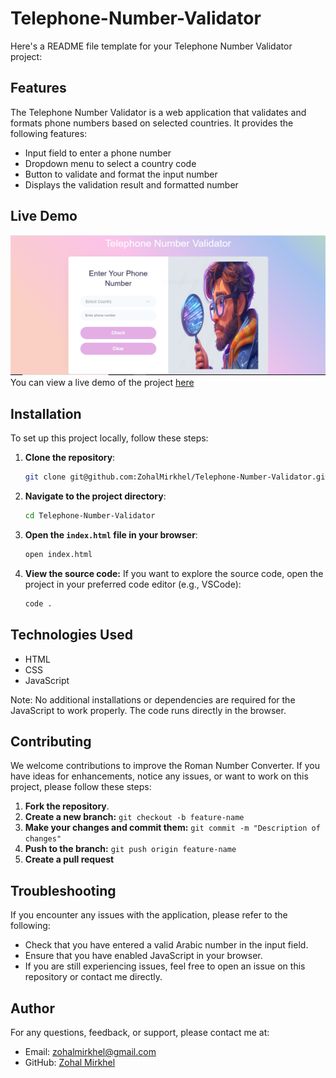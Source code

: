 # Telephone-Number-Validator
Here's a README file template for your Telephone Number Validator project:

## Features

The Telephone Number Validator is a web application that validates and formats phone numbers based on selected countries. It provides the following features:

* Input field to enter a phone number
* Dropdown menu to select a country code
* Button to validate and format the input number
* Displays the validation result and formatted number


## Live Demo

![alt text](TNV.PNG)
You can view a live demo of the project [here](https://zohalmirkhel.github.io/Telephone-Number-Validator/)


## Installation

To set up this project locally, follow these steps:


1. **Clone the repository**:
   ```bash
   git clone git@github.com:ZohalMirkhel/Telephone-Number-Validator.git
   ```
2. **Navigate to the project directory**:
   ```bash
   cd Telephone-Number-Validator
   ```

3. **Open the `index.html` file in your browser**:
   ```bash
   open index.html
   ```

4. **View the source code:**
If you want to explore the source code, open the project in your preferred code editor (e.g., VSCode):
   ```bash
   code .
   ```


## Technologies Used

* HTML
* CSS
* JavaScript

Note: No additional installations or dependencies are required for the JavaScript to work properly. The code runs directly in the browser.


## Contributing

We welcome contributions to improve the Roman Number Converter. If you have ideas for enhancements, notice any issues, or want to work on this project, please follow these steps:

1. **Fork the repository**.
2. **Create a new branch:** `git checkout -b feature-name`
3. **Make your changes and commit them:** `git commit -m "Description of changes"`
4. **Push to the branch:** `git push origin feature-name`
5. **Create a pull request**


## Troubleshooting

If you encounter any issues with the application, please refer to the following:

* Check that you have entered a valid Arabic number in the input field.
* Ensure that you have enabled JavaScript in your browser.
* If you are still experiencing issues, feel free to open an issue on this repository or contact me directly.

## Author

For any questions, feedback, or support, please contact me at:
- Email: [zohalmirkhel@gmail.com](mailto:zohalmirkhel@gmail.com)
- GitHub: [Zohal Mirkhel](https://github.com/ZohalMirkhel)